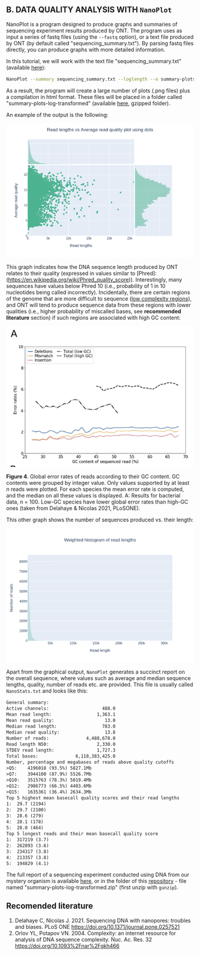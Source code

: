## B. DATA QUALITY ANALYSIS WITH `NanoPlot`
NanoPlot is a program designed to produce graphs and summaries of sequencing experiment results produced by ONT. The program uses as input a series of fastq files (using the `--fastq` option), or a text file produced by ONT (by default called "sequencing_summary.txt"). By parsing fastq files directly, you can produce graphs with more detailed information.

In this tutorial, we will work with the text file "sequencing_summary.txt" (available [here](https://drive.google.com/file/d/1dy6Sf3TZVkq7S0GOjyy8UlWolUeFEsxv/view?usp=share_link)): 

```bash
NanoPlot --summary sequencing_summary.txt --loglength --o summary-plots-log-transformed
```

As a result, the program will create a large number of plots (.png files) plus a compilation in html format. These files will be placed in a folder called "summary-plots-log-transformed" (available [here](https://github.com/siriusb-nox/Taller-Oxford-Nanopore-Dec-2022/tree/main/NanoPlot/), gzipped folder).

An example of the output is the following:

<p align="center">
 <img src="https://github.com/siriusb-nox/ONT-workshop-Oct-2023/blob/main/IMG/LengthvsQualityScatterPlot_dot.png" alt="Length vs Sequence quality"/>
</p>

This graph indicates how the DNA sequence length produced by ONT relates to their quality (expressed in values similar to [Phred]:(https://en.wikipedia.org/wiki/Phred_quality_score)). Interestingly, many sequences have values below Phred 10 (i.e., probability of 1 in 10 nucleotides being called incorrectly). Incidentally, there are certain regions of the genome that are more difficult to sequence ([low complexity regions](https://academic.oup.com/nar/article/32/suppl_2/W628/1040725)), and ONT will tend to produce sequence data from these regions with lower qualities (i.e., higher probability of miscalled bases, see **recommended literature** section) if such regions are associated with high GC content:

<p align="centre">
 <img src="https://github.com/siriusb-nox/ONT-workshop-Oct-2023/blob/main/IMG/GC_qual_bias_ONT_Delahaye_Nicolas_2021_PLoSONE.png" alt="GC content and quality bias in ONT data"/>
</p>

**Figure 4**. Global error rates of reads according to their GC content. GC contents were grouped by integer value. Only values supported by at least *n* reads were plotted. For each species the mean error rate is computed, and the median on all these values is displayed. A: Results for bacterial data, n = 100. Low-GC species have lower global error rates than high-GC ones (taken from Delahaye & Nicolas 2021, PLoSONE).

This other graph shows the number of sequences produced vs. their length:

<p align="centre">
 <img src="https://github.com/siriusb-nox/ONT-workshop-Oct-2023/blob/main/IMG/WeightedHistogramReadlength.png" alt="Length vs number of sequences"/>
</p>

Apart from the graphical output, `NanoPlot` generates a succinct report on the overall sequence, where values such as average and median sequence lengths, quality, number of reads etc. are provided. This file is usually called ``NanoStats.txt`` and looks like this:


```
General summary:         
Active channels:                    488.0
Mean read length:                 1,363.1
Mean read quality:                   13.0
Median read length:                 783.0
Median read quality:                 13.8
Number of reads:              4,488,678.0
Read length N50:                  2,330.0
STDEV read length:                1,727.3
Total bases:              6,118,383,425.0
Number, percentage and megabases of reads above quality cutoffs
>Q5:	4196018 (93.5%) 5827.1Mb
>Q7:	3944100 (87.9%) 5526.7Mb
>Q10:	3515763 (78.3%) 5019.4Mb
>Q12:	2986773 (66.5%) 4403.6Mb
>Q15:	1635361 (36.4%) 2634.3Mb
Top 5 highest mean basecall quality scores and their read lengths
1:	29.7 (2194)
2:	29.7 (2100)
3:	28.6 (279)
4:	28.1 (178)
5:	28.0 (464)
Top 5 longest reads and their mean basecall quality score
1:	317219 (3.7)
2:	262893 (3.6)
3:	234317 (3.8)
4:	213357 (3.8)
5:	194829 (4.1)

```

The full report of a sequencing experiment conducted using DNA from our mystery organism is available [here](https://drive.google.com/file/d/1jPEOJwQUAObTKwK9kZybFwkhUSoayszy/view?usp=share_link), or in the folder of this [repository](https://github.com/siriusb-nox/Taller-Oxford-Nanopore-Dec-2022/tree/main/NanoPlot) - file named "summary-plots-log-transformed.zip" (first unzip with `gunzip`). 

## Recomended literature
1. Delahaye C, Nicolas J. 2021. Sequencing DNA with nanopores: troubles and biases. PLoS ONE https://doi.org/10.1371/journal.pone.0257521
2. Orlov YL, Potapov VN. 2004. Complexity: an internet resource for analysis of DNA sequence complexity. Nuc. Ac. Res. 32 https://doi.org/10.1093%2Fnar%2Fgkh466
